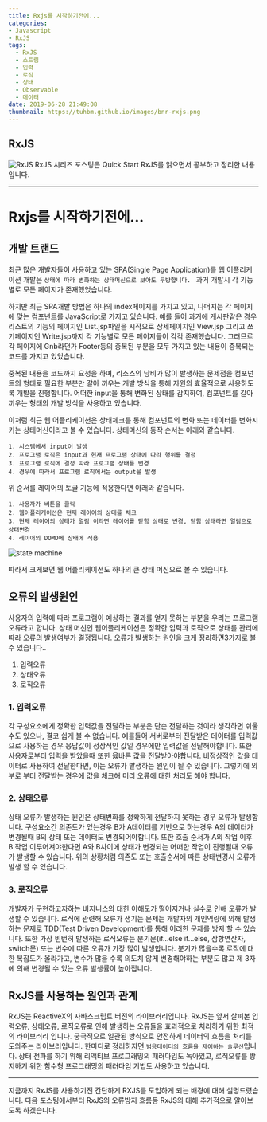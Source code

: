 ```yaml
---
title: Rxjs를 시작하기전에...
categories: 
- Javascript
- RxJS
tags:
  - RxJS
  - 스트림
  - 입력
  - 로직
  - 상태
  - Observable
  - 데이터
date: 2019-06-28 21:49:08
thumbnail: https://tuhbm.github.io/images/bnr-rxjs.png
---
```


## RxJS
![RxJS](https://tuhbm.github.io/images/bnr-rxjs.png)
RxJS 시리즈 포스팅은 Quick Start RxJS를 읽으면서 공부하고 정리한 내용입니다.
******
# Rxjs를 시작하기전에...

## 개발 트랜드
최근 많은 개발자들이 사용하고 있는 SPA(Single Page Application)를 웹 어플리케이션 개발은 `상태에 따라 변화하는 상태머신으로 보아도 무방합니다. `
과거 개발시 각 기능별로 모든 페이지가 존재했었습니다.
<!-- more -->
하지만 최근 SPA개발 방법은 하나의 index페이지를 가지고 있고, 나머지는 각 페이지에 맞는 컴포넌트를 JavaScript로 가지고 있습니다.
예를 들어 과거에 게시판같은 경우  리스트의 기능의 페이지인 List.jsp파일을 시작으로 상세페이지인 View.jsp 그리고 쓰기페이지인 Write.jsp까지 각 기능별로 모든 페이지들이 각각 존재했습니다. 
그러므로 각 페이지에 Gnb라던가 Footer등의 중복된 부분을 모두 가지고 있는 내용이 중복되는 코드를 가지고 있었습니다.

중복된 내용을 코드까지 요청을 하며, 리소스의 낭비가 많이 발생하는 문제점을 컴포넌트의 형태로 필요한 부분만 갈아 끼우는 개발 방식을 통해 자원의 효율적으로 사용하도록 개발을 진행합니다.
어떠한 input을 통해 변화된 상태를 감지하여, 컴포넌트를 갈아끼우는 형태의 개발 방식을 사용하고 있습니다.

이처럼 최근 웹 어플리케이션은 상태체크를 통해 컴포넌트의 변화 또는 데이터를 변화시키는 상태머신이라고 볼 수 있습니다.
상태머신의 동작 순서는 아래와 같습니다.
````
1. 시스템에서 input이 발생
2. 프로그램 로직은 input과 현재 프로그램 상태에 따라 행위를 결정
3. 프로그램 로직에 결정 따라 프로그램 상태를 변경
4. 경우에 따라서 프로그램 로직에서는 output을 발생
````
위 순서를 레이어의 토글 기능에 적용한다면 아래와 같습니다.
````
1. 사용자가 버튼을 클릭
2. 웹어플리케이션은 현재 레이어의 상태를 체크
3. 현제 레이어의 상태가 열림 이라면 레이어를 닫힘 상태로 변경, 닫힘 상태라면 열림으로 상태변경
4. 레이어의 DOMD에 상태에 적용
````
![state machine](https://tuhbm.github.io/images/rxjs/state-machine-diagram-example.png)

따라서 크게보면 웹 어플리케이션도 하나의 큰 상태 머신으로 볼 수 있습니다.

## 오류의 발생원인
사용자의 입력에 따라 프로그램이 예상하는 결과를 얻지 못하는 부분을 우리는 프로그램 오류라고 합니다.
상태 머신인 웹어플리케이션은 정확한 입력과 로직으로 상태를 관리에 따라 오류의 발생여부가 결정됩니다.
오류가 발생하는 원인을 크게 정리하면3가지로 볼 수 있습니다..
1. 입력오류
2. 상태오류
3. 로직오류

### 1. 입력오류
각 구성요소에게 정확한 입력값을 전달하는 부분은 단순 전달하는 것이라 생각하면 쉬울 수도 있으나, 결코 쉽게 볼 수 없습니다.
예를들어 서버로부터 전달받은 데이터를 입력값으로 사용하는 경우 응답값이 정상적인 값일 경우에만 입력값을 전달해야합니다. 또한 사용자로부터 입력을 받았을때 또한 옳바른 값을 전달받아야합니다.
비정상적인 값을 데이터로 사용하여 전달한다면, 이는 오류가 발생하는 원인이 될 수 있습니다.
그렇기에 외부로 부터 전달받는 경우에 값을 체크해 미리 오류에 대한 처리도 해야 합니다.

### 2. 상태오류
상태 오류가 발생하는 원인은 상태변화를 정확하게 전달하지 못하는 경우 오류가 발생합니다.
구성요소간 의존도가 있는경우 B가 A데이터를 기반으로 하는경우 A의 데이터가 변경될때 B의 상태 또는 데이터도 변경되어야합니다.
또한 호출 순서가 A의 작업 이후 B 작업 이루어져야한다면  A와 B사이에 상태가 변경되는 어떠한 작업이 진행될때 오류가 발생할 수 있습니다.
위의 상황처럼 의존도 또는 호출순서에 따른 상태변경시 오류가 발생 할 수 있습니다.

### 3. 로직오류
개발자가 구현하고자하는 비지니스의 대한 이해도가 떨어지거나 실수로 인해 오류가 발생할 수 있습니다.
로직에 관련해 오류가 생기는 문제는 개발자의 개인역량에 의해 발생하는 문제로 TDD(Test Driven Development)를 통해 이러한 문제를 방지 할 수 있습니다.
또한 가장 빈번히 발생하는 로직오류는 분기문(if...else if...else, 삼항연산자, switch문) 또는 변수에 따른 오류가 가장 많이 발생합니다.
분기가 많을수록 로직에 대한 복잡도가 올라가고, 변수가 많을 수록 의도치 않게 변경해야하는 부분도 많고 제 3자에 의해 변경될 수 있는 오류 발생률이 높아집니다.

## RxJS를 사용하는 원인과 관계
RxJS는 ReactiveX의 자바스크립트 버전의 라이브러리입니다. RxJS는 앞서 살펴본 입력오류, 상태오류, 로직오류로 인해 발생하는 오류들을 효과적으로 처리하기 위한 최적의 라이브러리 입니다.
궁극적으로 일관된 방식으로 안전하게 데이터의 흐름을 처리를 도와주는 라이브러입니다.
한마디로 정리하자면 `범용데이터의 흐름을 제어하는 솔루션`입니다.
상태 전파를 하기 위해 리액티브 프로그래밍의 패러다임도 녹아있고, 로직오류를 방지하기 위한 함수형 프로그래밍의 패러다임 기법도 사용하고 있습니다.

*****
지금까지 RxJS를 사용하기전 간단하게 RXJS를 도입하게 되는 배경에 대해 설명드렸습니다.
다음 포스팅에서부터 RxJS의 오류방지 흐름등 RxJS의 대해 추가적으로 알아보도록 하겠습니다.


